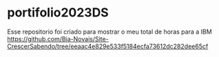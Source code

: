 # portifolio2023DS
Esse repositorio foi criado para mostrar o meu total de horas para a IBM
https://github.com/Bia-Novais/Site-CrescerSabendo/tree/eeaac4e829e533f5184ecfa73612dc282dee65cf
